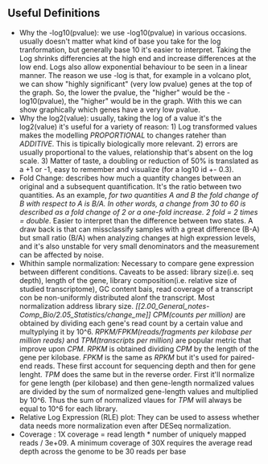 ## Useful Definitions

* Why the -log10(pvalue): we use -log10(pvalue) in various occasions. usually doesn't matter what kind of base you take for the log tranformation, but generally base 10 it's easier to interpret. Taking the Log shrinks differencies at the high end and increase differences at the low end. Logs also allow exponential behaviour to be seen in a linear manner. The reason we use -log is that, for example in a volcano plot, we can show "highly significant" (very low pvalue) genes at the top of the graph. So, the lower the pvalue, the "higher" would be the -log10(pvalue), the "higher" would be in the graph. With this we can show graphically which genes have a very low pvalue.
* Why the log2(value): usually, taking the log of a value it's the log2(value) it's useful for a variety of reason:  1) Log transformed values makes the modelling *PROPORTIONAL* to changes rateher than *ADDITIVE*. This is tipically  biologically more relevant. 2) errors are usually proportional to the values, relationship that's absent on the log scale. 3) Matter of taste, a doubling or reduction of 50% is translated as a +1 or -1, easy to remember and visualize (for a log10 id +- 0.3).
* Fold Change: describes how much a quantity changes between an original and a subsequent quantification. It's the ratio between two quantities. As an example, *for two quantities A and B the fold change of B with respect to A is B/A. In other words, a change from 30 to 60 is described as a fold change of 2 or a one-fold increase. 2 fold = 2 times = double*. Easier to interpret than the difference between two states. A draw back is that can missclassify samples with a great difference (B-A) but small ratio (B/A) when analyzing changes at high expression levels, and it's also unstable for very small denominators and the measurement can be affected by noise.
* Whithin sample normalization: Necessary to compare gene expression between different conditions. Caveats to be assed: library size(i.e. seq depth), length of the gene, library composition(i.e. relative size of studied transcriptome), GC content bais, read coverage of a transcript con be non-uniformly distributed alonf the transcript. Most normalization address library size. *[[2.00_General_notes-Comp_Bio/2.05_Statistics/change_me]] CPM(counts per million)* are obtained by dividing each gene's read count by a certain value and multyplying it by 10^6. *RPKM/FPKM(reads/fragments per kilobase per million reads)* and *TPM(transcripts per million)* are popular metric that improve upon *CPM*. *RPKM* is obtained dividing *CPM* by the length of the gene per kilobase. *FPKM* is the same as *RPKM* but it's used for paired-end reads. These first account for sequencing depth and then for gene lenght. *TPM* does the same but in the reverse order. First it'll normalize for gene length (per kilobase) and then gene-length normalized values are divided by the sum of normalized gene-length values and multiplied by 10^6. Thus the sum of normalized vlaues for *TPM*  will always be equal to 10^6 for each library. 
* Relative Log Expression (RLE) plot: They can be used to assess whether data needs more normalization even after DESeq normalization.
* Coverage :  1X coverage = read length * number of uniquely mapped reads / 3e+09.  A minimum coverage of 30X requires the average read depth across the genome to be 30 reads per base
